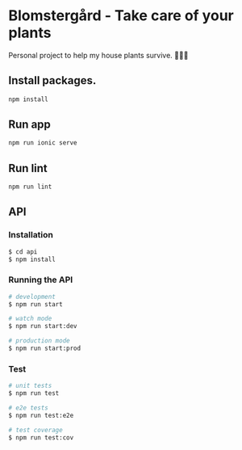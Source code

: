 # Blomstergård - Take care of your plants

Personal project to help my house plants survive. 🌿🌿🌿

## Install packages.

```bash
npm install
```

## Run app

```bash
npm run ionic serve
```

## Run lint

```bash
npm run lint
```

## API

### Installation

```bash
$ cd api
$ npm install
```

### Running the API

```bash
# development
$ npm run start

# watch mode
$ npm run start:dev

# production mode
$ npm run start:prod
```

### Test

```bash
# unit tests
$ npm run test

# e2e tests
$ npm run test:e2e

# test coverage
$ npm run test:cov
```

